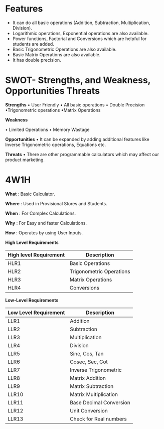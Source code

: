 
# **Features**

- It can do all basic operations (Addition, Subtraction, Multiplication, Division).
- Logarithmic operations, Exponential operations are also available.
- Power functions, Factorial and Conversions which are helpful for students are added.
- Basic Trigonometric Operations are also available.
- Basic Matrix Operations are also available.
- It has double precision.

# **SWOT- Strengths, and Weakness, Opportunities Threats**

 **Strengths** 
• User Friendly
• All basic operations
• Double Precision
•Trigonometric operations
 •Matrix Operations

 **Weakness**

•	Limited Operations
•	Memory Wastage

 **Opportunities**
•	It can be expanded by adding additional features like Inverse Trigonometric operations, Equations etc.

  **Threats**
• There are other programmable calculators which may affect our product marketing.
 
# **4W1H**

**What** : Basic Calculator.

**Where** : Used in Provisional Stores and Students.

**When** : For Complex Calculations.

**Why** : For Easy and faster Calculations.

**How** : Operates by using User Inputs.

**High Level Requirements**

| High level Requirement | Description |
| --- | --- |
| HLR1 | Basic Operations |
| HLR2 | Trigonometric Operations |
| HLR3 | Matrix Operations |
| HLR4 | Conversions |

**Low-Level Requirements**

| Low Level Requirement | Description |
| --- | --- |
| LLR1 | Addition |
| LLR2 | Subtraction |
| LLR3 | Multiplication |
| LLR4 | Division |
| LLR5 | Sine, Cos, Tan |
| LLR6 | Cosec, Sec, Cot |
| LLR7 | Inverse Trigonometric |
| LLR8 | Matrix Addition |
| LLR9 | Matrix Subtraction |
| LLR10 | Matrix Multiplication |
| LLR11 | Base Decimal Conversion |
| LLR12 | Unit Conversion |
| LLR13 | Check for Real numbers |
